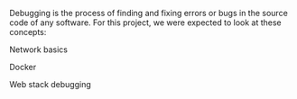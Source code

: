 Debugging is the process of finding and fixing errors or bugs in the source code of any software.
For this project, we were expected to look at these concepts:

Network basics

Docker

Web stack debugging
